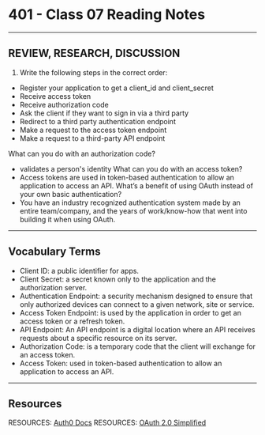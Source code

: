 # 401 - Class 07 Reading Notes

---

## REVIEW, RESEARCH, DISCUSSION

1. Write the following steps in the correct order:
  - Register your application to get a client_id and client_secret
  - Receive access token
  - Receive authorization code
  - Ask the client if they want to sign in via a third party
  - Redirect to a third party authentication endpoint
  - Make a request to the access token endpoint
  - Make a request to a third-party API endpoint


What can you do with an authorization code?
  -  validates a person's identity
What can you do with an access token?
  - Access tokens are used in token-based authentication to allow an application to access an API. 
What’s a benefit of using OAuth instead of your own basic authentication?
  - You have an industry recognized authentication system made by an entire team/company, and the years of work/know-how that went into building it when using OAuth.

--- 

## Vocabulary Terms

  - Client ID: a public identifier for apps. 
  - Client Secret: a secret known only to the application and the authorization server.
  - Authentication Endpoint: a security mechanism designed to ensure that only authorized devices can connect to a given network, site or service.
  - Access Token Endpoint: is used by the application in order to get an access token or a refresh token. 
  - API Endpoint: An API endpoint is a digital location where an API receives requests about a specific resource on its server.
  - Authorization Code: is a temporary code that the client will exchange for an access token. 
  - Access Token: used in token-based authentication to allow an application to access an API. 

--- 

## Resources 

RESOURCES: [Auth0 Docs](https://auth0.com/docs)
RESOURCES: [OAuth 2.0 Simplified](https://www.oauth.com/)
